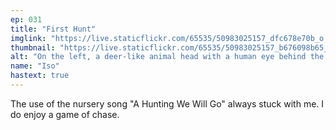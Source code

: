 ```yaml
---
ep: 031
title: "First Hunt"
imglink: "https://live.staticflickr.com/65535/50983025157_dfc678e70b_o.jpg"
thumbnail: "https://live.staticflickr.com/65535/50983025157_b676098b65_q.jpg"
alt: "On the left, a deer-like animal head with a human eye behind the barrel of a shotgun with "HUNTERS" written on it below the head. The right shows a human with sharp teeth and eyes that glare and distort into a diamond. The text "Tomorrow will be a good day for a RUN" is written from top left to bottom right."
name: "Iso"
hastext: true
---
```

The use of the nursery song "A Hunting We Will Go" always stuck with me. I do enjoy a game of chase.